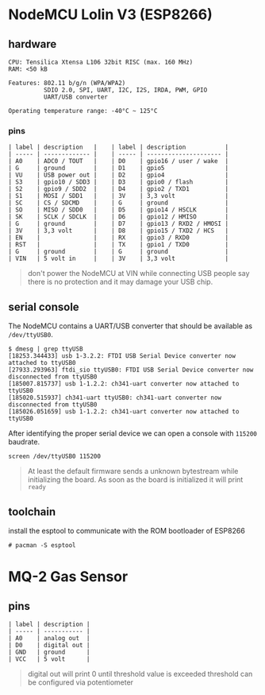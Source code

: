 # NodeMCU Lolin V3 (ESP8266)

## hardware

    CPU: Tensilica Xtensa L106 32bit RISC (max. 160 MHz)
    RAM: <50 kB

    Features: 802.11 b/g/n (WPA/WPA2)
              SDIO 2.0, SPI, UART, I2C, I2S, IRDA, PWM, GPIO
              UART/USB converter

    Operating temperature range: -40°C ~ 125°C

### pins

    | label | description   |    | label | description           |
    | ----- | ------------- |    | ----- | --------------------- |
    | A0    | ADC0 / TOUT   |    | D0    | gpio16 / user / wake  |
    | G     | ground        |    | D1    | gpio5                 |
    | VU    | USB power out |    | D2    | gpio4                 |
    | S3    | gpio10 / SDD3 |    | D3    | gpio0 / flash         |
    | S2    | gpio9 / SDD2  |    | D4    | gpio2 / TXD1          |
    | S1    | MOSI / SDD1   |    | 3V    | 3,3 volt              |
    | SC    | CS / SDCMD    |    | G     | ground                |
    | SO    | MISO / SDD0   |    | D5    | gpio14 / HSCLK        |
    | SK    | SCLK / SDCLK  |    | D6    | gpio12 / HMISO        |
    | G     | ground        |    | D7    | gpio13 / RXD2 / HMOSI |
    | 3V    | 3,3 volt      |    | D8    | gpio15 / TXD2 / HCS   |
    | EN    |               |    | RX    | gpio3 / RXD0          |
    | RST   |               |    | TX    | gpio1 / TXD0          |
    | G     | ground        |    | G     | ground                |
    | VIN   | 5 volt in     |    | 3V    | 3,3 volt              |

> don't power the NodeMCU at VIN while connecting USB
> people say there is no protection and it may damage
> your USB chip.

## serial console

The NodeMCU contains a UART/USB converter that should be available as `/dev/ttyUSB0`.

    $ dmesg | grep ttyUSB
    [18253.344433] usb 1-3.2.2: FTDI USB Serial Device converter now attached to ttyUSB0
    [27933.293963] ftdi_sio ttyUSB0: FTDI USB Serial Device converter now disconnected from ttyUSB0
    [185007.815737] usb 1-1.2.2: ch341-uart converter now attached to ttyUSB0
    [185020.515937] ch341-uart ttyUSB0: ch341-uart converter now disconnected from ttyUSB0
    [185026.051659] usb 1-1.2.2: ch341-uart converter now attached to ttyUSB0

After identifying the proper serial device we can open a console with `115200` baudrate.

    screen /dev/ttyUSB0 115200

> At least the default firmware sends a unknown bytestream while initializing the board.
> As soon as the board is initialized it will print `ready`

## toolchain

install the esptool to communicate with the ROM bootloader of ESP8266

    # pacman -S esptool

# MQ-2 Gas Sensor

## pins

    | label | description |
    | ----- | ----------- |
    | A0    | analog out  |
    | D0    | digital out |
    | GND   | ground      |
    | VCC   | 5 volt      |

> digital out will print 0 until threshold value is exceeded
> threshold can be configured via potentiometer
